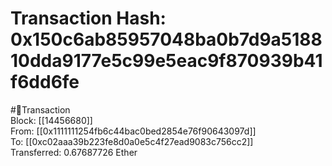 
Transaction Hash: 0x150c6ab85957048ba0b7d9a518810dda9177e5c99e5eac9f870939b41f6dd6fe
====================================================================================
  
#💸Transaction  
Block: [[14456680]]  
From: [[0x1111111254fb6c44bac0bed2854e76f90643097d]]  
To: [[0xc02aaa39b223fe8d0a0e5c4f27ead9083c756cc2]]  
Transferred: 0.67687726 Ether